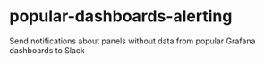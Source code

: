 # popular-dashboards-alerting
Send notifications about panels without data from popular Grafana dashboards to Slack
